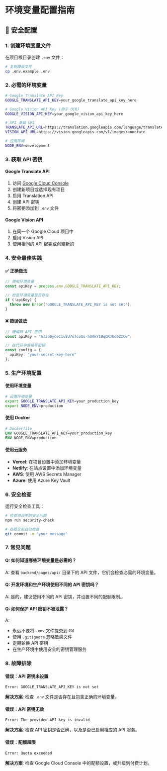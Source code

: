 # 环境变量配置指南

## 🔐 安全配置

### 1. 创建环境变量文件

在项目根目录创建 `.env` 文件：

```bash
# 复制模板文件
cp .env.example .env
```

### 2. 必需的环境变量

```bash
# Google Translate API Key
GOOGLE_TRANSLATE_API_KEY=your_google_translate_api_key_here

# Google Vision API Key (用于 OCR)
GOOGLE_VISION_API_KEY=your_google_vision_api_key_here

# API 基础 URL
TRANSLATE_API_URL=https://translation.googleapis.com/language/translate/v2
VISION_API_URL=https://vision.googleapis.com/v1/images:annotate

# 应用环境
NODE_ENV=development
```

### 3. 获取 API 密钥

#### Google Translate API
1. 访问 [Google Cloud Console](https://console.cloud.google.com/)
2. 创建新项目或选择现有项目
3. 启用 Translation API
4. 创建 API 密钥
5. 将密钥添加到 `.env` 文件

#### Google Vision API
1. 在同一个 Google Cloud 项目中
2. 启用 Vision API
3. 使用相同的 API 密钥或创建新的

### 4. 安全最佳实践

#### ✅ 正确做法
```typescript
// 使用环境变量
const apiKey = process.env.GOOGLE_TRANSLATE_API_KEY;

// 检查环境变量是否存在
if (!apiKey) {
  throw new Error('GOOGLE_TRANSLATE_API_KEY is not set');
}
```

#### ❌ 错误做法
```typescript
// 硬编码 API 密钥
const apiKey = "AIzaSyCeCIv8U7ofcoOu-hOAkY18qQRJkc9ZICw";

// 在代码中直接写密钥
const config = {
  apiKey: "your-secret-key-here"
};
```

### 5. 生产环境配置

#### 使用环境变量
```bash
# 设置环境变量
export GOOGLE_TRANSLATE_API_KEY=your_production_key
export NODE_ENV=production
```

#### 使用 Docker
```dockerfile
# Dockerfile
ENV GOOGLE_TRANSLATE_API_KEY=your_production_key
ENV NODE_ENV=production
```

#### 使用云服务
- **Vercel**: 在项目设置中添加环境变量
- **Netlify**: 在站点设置中添加环境变量
- **AWS**: 使用 AWS Secrets Manager
- **Azure**: 使用 Azure Key Vault

### 6. 安全检查

运行安全检查工具：

```bash
# 检查项目中的安全问题
npm run security-check

# 在提交前自动检查
git commit -m "your message"
```

### 7. 常见问题

#### Q: 如何知道哪些环境变量是必需的？
A: 查看 `backend/pages/api/` 目录下的 API 文件，它们会检查必需的环境变量。

#### Q: 开发环境和生产环境使用不同的 API 密钥吗？
A: 是的，建议使用不同的 API 密钥，并设置不同的配额限制。

#### Q: 如何保护 API 密钥不被泄露？
A: 
- 永远不要将 `.env` 文件提交到 Git
- 使用 `.gitignore` 忽略敏感文件
- 定期轮换 API 密钥
- 在生产环境中使用安全的密钥管理服务

### 8. 故障排除

#### 错误：API 密钥未设置
```
Error: GOOGLE_TRANSLATE_API_KEY is not set
```
**解决方案**: 检查 `.env` 文件是否存在且包含正确的环境变量。

#### 错误：API 密钥无效
```
Error: The provided API key is invalid
```
**解决方案**: 检查 API 密钥是否正确，以及是否已启用相应的 API 服务。

#### 错误：配额超限
```
Error: Quota exceeded
```
**解决方案**: 检查 Google Cloud Console 中的配额设置，或升级到付费计划。
